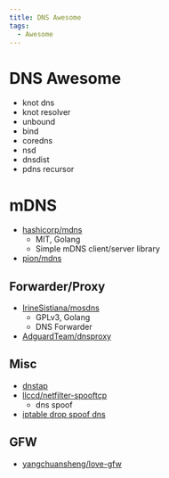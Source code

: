 ```yaml
---
title: DNS Awesome
tags:
  - Awesome
---
```


# DNS Awesome

- knot dns
- knot resolver
- unbound
- bind
- coredns
- nsd
- dnsdist
- pdns recursor

# mDNS

- [hashicorp/mdns](https://github.com/hashicorp/mdns)
  - MIT, Golang
  - Simple mDNS client/server library
- [pion/mdns](https://github.com/pion/mdns)

## Forwarder/Proxy

- [IrineSistiana/mosdns](https://github.com/IrineSistiana/mosdns)
  - GPLv3, Golang
  - DNS Forwarder
- [AdguardTeam/dnsproxy](https://github.com/AdguardTeam/dnsproxy)

## Misc

- [dnstap](https://dnstap.info/)
- [llccd/netfilter-spooftcp](https://github.com/llccd/netfilter-spooftcp)
  - dns spoof
- [iptable drop spoof dns](https://twitter.com/gNodeB/status/1443975021840551941)

## GFW

- [yangchuansheng/love-gfw](https://github.com/yangchuansheng/love-gfw)
